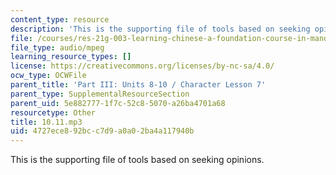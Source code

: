 ```yaml
---
content_type: resource
description: 'This is the supporting file of tools based on seeking opinions. '
file: /courses/res-21g-003-learning-chinese-a-foundation-course-in-mandarin-spring-2011/4727ece892bcc7d9a0a02ba4a117940b_10.11.mp3
file_type: audio/mpeg
learning_resource_types: []
license: https://creativecommons.org/licenses/by-nc-sa/4.0/
ocw_type: OCWFile
parent_title: 'Part III: Units 8-10 / Character Lesson 7'
parent_type: SupplementalResourceSection
parent_uid: 5e882777-1f7c-52c8-5070-a26ba4701a68
resourcetype: Other
title: 10.11.mp3
uid: 4727ece8-92bc-c7d9-a0a0-2ba4a117940b
---
```

This is the supporting file of tools based on seeking opinions. 
